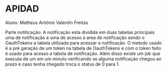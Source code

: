 # APIDAD

Aluno: Matheus Antônio Valentin Freitas

Parte notiticação: A notificação esta dividida em duas tabelas principais uma de
notificação e uma de acesso a area de notificação sendo o OauthTokens a tabela
utilizada para acessar a notificação. O metodo usado é a pré geração de um token
na tabela de OauthTokens e com o token feito é usado para acesso a tabela de
notificação.
Além disso existe um job que executa de um em um minuto verificando se alguma
notificação chegou ao prazo e caso tenha chegado troca o status de 0 para 1.